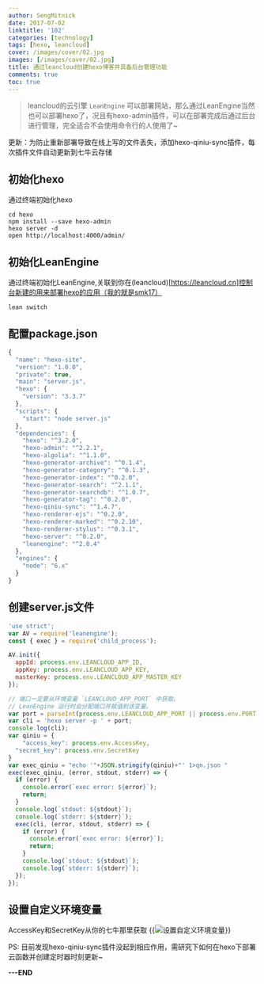 ```yaml
---
author: SengMitnick
date: 2017-07-02
linktitle: '102'
categories: [technology]
tags: [hexo, leancloud]
cover: /images/cover/02.jpg
images: [/images/cover/02.jpg]
title: 通过leancloud创建hexo博客并具备后台管理功能
comments: true
toc: true
---
```


> leancloud的云引擎 `LeanEngine` 可以部署网站，那么通过LeanEngine当然也可以部署hexo了，况且有hexo-admin插件，可以在部署完成后通过后台进行管理，完全适合不会使用命令行的人使用了~

<!--more-->

更新：为防止重新部署导致在线上写的文件丢失，添加hexo-qiniu-sync插件，每次插件文件自动更新到七牛云存储

## 初始化hexo

通过终端初始化hexo

```shell
cd hexo
npm install --save hexo-admin
hexo server -d
open http://localhost:4000/admin/
```

## 初始化LeanEngine

通过终端初始化LeanEngine,关联到你在(leancloud)[https://leancloud.cn]控制台新建的用来部署hexo的应用（我的就是smk17）

```shell
lean switch
```

## 配置package.json

```js
{
  "name": "hexo-site",
  "version": "1.0.0",
  "private": true,
  "main": "server.js",
  "hexo": {
    "version": "3.3.7"
  },
  "scripts": {
    "start": "node server.js"
  },
  "dependencies": {
    "hexo": "^3.2.0",
    "hexo-admin": "^2.2.1",
    "hexo-algolia": "^1.1.0",
    "hexo-generator-archive": "^0.1.4",
    "hexo-generator-category": "^0.1.3",
    "hexo-generator-index": "^0.2.0",
    "hexo-generator-search": "^2.1.1",
    "hexo-generator-searchdb": "^1.0.7",
    "hexo-generator-tag": "^0.2.0",
    "hexo-qiniu-sync": "^1.4.7",
    "hexo-renderer-ejs": "^0.2.0",
    "hexo-renderer-marked": "^0.2.10",
    "hexo-renderer-stylus": "^0.3.1",
    "hexo-server": "^0.2.0",
    "leanengine": "^2.0.4"
  },
  "engines": {
    "node": "6.x"
  }
}
```

## 创建server.js文件

```js
'use strict';
var AV = require('leanengine');
const { exec } = require('child_process');

AV.init({
  appId: process.env.LEANCLOUD_APP_ID,
  appKey: process.env.LEANCLOUD_APP_KEY,
  masterKey: process.env.LEANCLOUD_APP_MASTER_KEY
});

// 端口一定要从环境变量 `LEANCLOUD_APP_PORT` 中获取。
// LeanEngine 运行时会分配端口并赋值到该变量。
var port = parseInt(process.env.LEANCLOUD_APP_PORT || process.env.PORT || 3000);
var cli = 'hexo server -p ' + port;
console.log(cli);
var qiniu = {
	"access_key": process.env.AccessKey,
  "secret_key": process.env.SecretKey
}
var exec_qiniu = "echo '"+JSON.stringify(qiniu)+"' 1>qn.json "
exec(exec_qiniu, (error, stdout, stderr) => {
  if (error) {
    console.error(`exec error: ${error}`);
    return;
  }
  console.log(`stdout: ${stdout}`);
  console.log(`stderr: ${stderr}`);
  exec(cli, (error, stdout, stderr) => {
    if (error) {
      console.error(`exec error: ${error}`);
      return;
    }
    console.log(`stdout: ${stdout}`);
    console.log(`stderr: ${stderr}`);
  });
});
```

## 设置自定义环境变量

AccessKey和SecretKey从你的七牛那里获取
{{<img name="1.png" caption="设置自定义环境变量" alt="设置自定义环境变量">}}

PS: 目前发现hexo-qiniu-sync插件没起到相应作用，需研究下如何在hexo下部署云函数并创建定时器时刻更新~

**---END**
